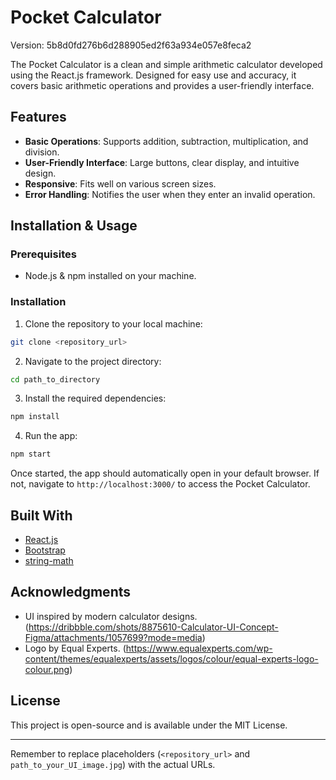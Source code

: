 # Pocket Calculator

Version: 5b8d0fd276b6d288905ed2f63a934e057e8feca2

The Pocket Calculator is a clean and simple arithmetic calculator developed using the React.js framework. Designed for easy use and accuracy, it covers basic arithmetic operations and provides a user-friendly interface.

## Features

- **Basic Operations**: Supports addition, subtraction, multiplication, and division.
- **User-Friendly Interface**: Large buttons, clear display, and intuitive design.
- **Responsive**: Fits well on various screen sizes.
- **Error Handling**: Notifies the user when they enter an invalid operation.

## Installation & Usage

### Prerequisites

- Node.js & npm installed on your machine.

### Installation

1. Clone the repository to your local machine:
```bash
git clone <repository_url>
```

2. Navigate to the project directory:
```bash
cd path_to_directory
```

3. Install the required dependencies:
```bash
npm install
```

4. Run the app:
```bash
npm start
```

Once started, the app should automatically open in your default browser. If not, navigate to `http://localhost:3000/` to access the Pocket Calculator.

## Built With

- [React.js](https://reactjs.org/)
- [Bootstrap](https://getbootstrap.com/)
- [string-math](https://www.npmjs.com/package/string-math)

## Acknowledgments

- UI inspired by modern calculator designs. (https://dribbble.com/shots/8875610-Calculator-UI-Concept-Figma/attachments/1057699?mode=media)
- Logo by Equal Experts. (https://www.equalexperts.com/wp-content/themes/equalexperts/assets/logos/colour/equal-experts-logo-colour.png)

## License

This project is open-source and is available under the MIT License.

---

Remember to replace placeholders (`<repository_url>` and `path_to_your_UI_image.jpg`) with the actual URLs.